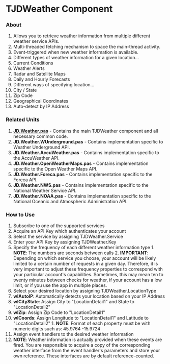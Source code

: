 # TJDWeather Component

### About
1. Allows you to retrieve weather information from multiple different weather service APIs.
2. Multi-threaded fetching mechanism to space the main-thread activity.
3. Event-triggered when new weather information is available.
4. Different types of weather information for a given location...
  1. Current Conditions
  2. Weather Alerts
  3. Radar and Satellite Maps
  4. Daily and Hourly Forecasts
5. Different ways of specifying location...
  1. City / State
  2. Zip Code
  3. Geographical Coordinates
  4. Auto-detect by IP Address

### Related Units
1. **[JD.Weather.pas](Source\JD.Weather.pas)** - Contains the main TJDWeather component and all necessary common code.
2. **JD.Weather.WUnderground.pas** - Contains implementation specific to Weather Underground API.
3. **JD.Weather.AccuWeather.pas** - Contains implementation specific to the AccuWeather API.
4. **JD.Weather.OpenWeatherMaps.pas** - Contains implementation specific to the Open Weather Maps API.
5. **JD.Weather.Foreca.pas** - Contains implementation specific to the Foreca API.
6. **JD.Weather.NWS.pas** - Contains implementation specific to the National Weather Service API.
7. **JD.Weather.NOAA.pas** - Contains implementation specific to the National Oceanic and Atmospheric Administration API.

### How to Use
1. Subscribe to one of the supported services
2. Acquire an API Key which authenticates your account
3. Select the service by assigning TJDWeather.Service
4. Enter your API Key by assigning TJDWeather.Key
  1. Specify the frequency of each different weather information type
    1. **NOTE**: The numbers are seconds between calls
    2. **IMPORTANT**: Depending on which service you choose, your account will be likely
       limited to a certain number of requests in a given day. Therefore, it is
       very important to adjust these frequency properties to correspond with
       your particular account's capabilities. Sometimes, this may mean
       ten to twenty minutes between checks for weather, if your account
       has a low limit, or if you use the app in multiple places.
5. Select your desired location by assigning TJDWeather.LocationType
  1. **wlAutoIP**: Automatically detects your location based on your IP Address
  2. **wlCityState**: Assign City to "LocationDetail1" and State to "LocationDetail2"
  3. **wlZip**: Assign Zip Code to "LocationDetail1"
  4. **wlCoords**: Assign Longitude to "LocationDetail1" and Latitude to "LocationDetail2"
    1. **NOTE**: Format of each property must be with numeric digits such as:
       45.9764
       -15.9724
6. Assign event handlers to the desired weather information
  1. **NOTE**: Weather information is actually provided when these events are fired.
     You are responsible to acquire a copy of the corresponding weather interface
     from the event handler's parameters and store your own reference.
     These interfaces are by default reference-counted.
